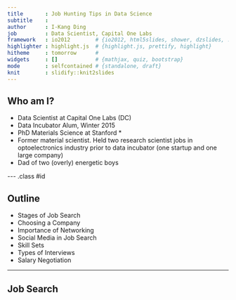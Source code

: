 ```yaml
---
title       : Job Hunting Tips in Data Science
subtitle    : 
author      : I-Kang Ding
job         : Data Scientist, Capital One Labs
framework   : io2012        # {io2012, html5slides, shower, dzslides, ...}
highlighter : highlight.js  # {highlight.js, prettify, highlight}
hitheme     : tomorrow      # 
widgets     : []            # {mathjax, quiz, bootstrap}
mode        : selfcontained # {standalone, draft}
knit        : slidify::knit2slides
---
```


## Who am I?

* Data Scientist at Capital One Labs (DC)
* Data Incubator Alum, Winter 2015
* PhD Materials Science at Stanford
    * 
* Former material scientist. Held two research scientist jobs in optoelectronics industry prior to data incubator (one startup and one large company)
* Dad of two (overly) energetic boys

--- .class #id 

## Outline

* Stages of Job Search
* Choosing a Company
* Importance of Networking
* Social Media in Job Search
* Skill Sets
* Types of Interviews
* Salary Negotiation

---

## Job Search



